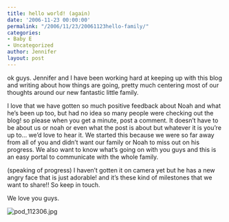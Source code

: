 ```yaml
---
title: hello world! (again)
date: '2006-11-23 00:00:00'
permalink: "/2006/11/23/20061123hello-family/"
categories:
- Baby E
- Uncategorized
author: Jennifer
layout: post
---
```


ok guys. Jennifer and I have been working hard at keeping up with this blog and writing about how things are going, pretty much centering most of our thoughts around our new fantastic little family.

I love that we have gotten so much positive feedback about Noah and what he&#8217;s been up too, but had no idea so many people were checking out the blog! so please when you get a minute, post a comment. It doesn&#8217;t have to be about us or noah or even what the post is about but whatever it is you&#8217;re up to&#8230; we&#8217;d love to hear it. We started this because we were so far away from all of you and didn&#8217;t want our family or Noah to miss out on his progress. We also want to know what&#8217;s going on with you guys and this is an easy portal to communicate with the whole family.

(speaking of progress) I haven&#8217;t gotten it on camera yet but he has a new angry face that is just adorable! and it&#8217;s these kind of milestones that we want to share!! So keep in touch.

We love you guys.

<img id="image73" alt="pod_112306.jpg" src="http://static.squarespace.com/static/50db6bb3e4b015296cd43789/50dfa5b1e4b0dc6320e0b5ea/50dfa5b1e4b0dc6320e0b631/1164315968000/?format=original" />
